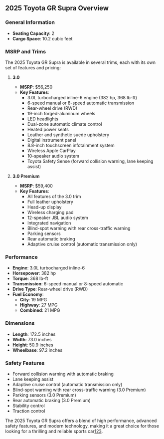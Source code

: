 ## 2025 Toyota GR Supra Overview

### General Information
- **Seating Capacity**: 2
- **Cargo Space**: 10.2 cubic feet

### MSRP and Trims
The 2025 Toyota GR Supra is available in several trims, each with its own set of features and pricing:

1. **3.0**
   - **MSRP**: $56,250
   - **Key Features**:
     - 3.0L turbocharged inline-6 engine (382 hp, 368 lb-ft)
     - 6-speed manual or 8-speed automatic transmission
     - Rear-wheel drive (RWD)
     - 19-inch forged-aluminum wheels
     - LED headlights
     - Dual-zone automatic climate control
     - Heated power seats
     - Leather and synthetic suede upholstery
     - Digital instrument panel
     - 8.8-inch touchscreen infotainment system
     - Wireless Apple CarPlay
     - 10-speaker audio system
     - Toyota Safety Sense (forward collision warning, lane keeping assist)

2. **3.0 Premium**
   - **MSRP**: $59,400
   - **Key Features**:
     - All features of the 3.0 trim
     - Full leather upholstery
     - Head-up display
     - Wireless charging pad
     - 12-speaker JBL audio system
     - Integrated navigation
     - Blind-spot warning with rear cross-traffic warning
     - Parking sensors
     - Rear automatic braking
     - Adaptive cruise control (automatic transmission only)

### Performance
- **Engine**: 3.0L turbocharged inline-6
- **Horsepower**: 382 hp
- **Torque**: 368 lb-ft
- **Transmission**: 6-speed manual or 8-speed automatic
- **Drive Type**: Rear-wheel drive (RWD)
- **Fuel Economy**: 
  - **City**: 19 MPG
  - **Highway**: 27 MPG
  - **Combined**: 21 MPG

### Dimensions
- **Length**: 172.5 inches
- **Width**: 73.0 inches
- **Height**: 50.9 inches
- **Wheelbase**: 97.2 inches

### Safety Features
- Forward collision warning with automatic braking
- Lane keeping assist
- Adaptive cruise control (automatic transmission only)
- Blind-spot warning with rear cross-traffic warning (3.0 Premium)
- Parking sensors (3.0 Premium)
- Rear automatic braking (3.0 Premium)
- Stability control
- Traction control

The 2025 Toyota GR Supra offers a blend of high performance, advanced safety features, and modern technology, making it a great choice for those looking for a thrilling and reliable sports car[1](https://www.edmunds.com/toyota/gr-supra/2025/features-specs/)[2](https://www.toyota.com/grsupra/)[3](https://www.edmunds.com/toyota/gr-supra/2025/trims/).